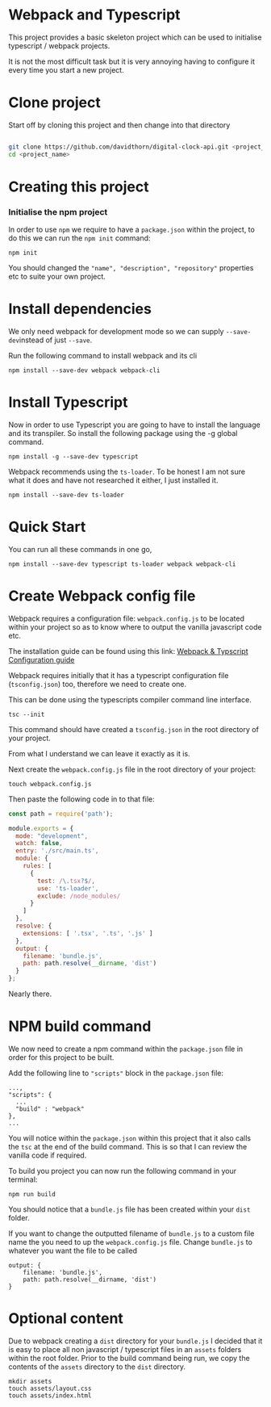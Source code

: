 # Webpack and Typescript

This project provides a basic skeleton project which can be used to initialise typescript / webpack projects.

It is not the most difficult task but it is very annoying having to configure it every time you start a new project.

# Clone project

Start off by cloning this project and then change into that directory

```bash

git clone https://github.com/davidthorn/digital-clock-api.git <project_name>
cd <project_name>

```

# Creating this project

### Initialise the npm project

In order to use ```npm``` we require to have a ```package.json``` within the project, to do this we can run the ```npm init``` command:

```
npm init
```

You should changed the ```"name", "description", "repository"``` properties etc to suite your own project.

# Install dependencies

We only need webpack for development mode so we can supply ```--save-dev```instead of just ``--save``.

Run the following command to install webpack and its cli

```
npm install --save-dev webpack webpack-cli
```

# Install Typescript

Now in order to use Typescript you are going to have to install the language and its transpiler. So install the following package using the -g global command.

```
npm install -g --save-dev typescript
```

Webpack recommends using the ```ts-loader```. To be honest I am not sure what it does and have not researched it either, I just installed it.

```
npm install --save-dev ts-loader
```

# Quick Start

You can run all these commands in one go, 

```
npm install --save-dev typescript ts-loader webpack webpack-cli
```

# Create Webpack config file

Webpack requires a configuration file: `webpack.config.js` to be located within your project so as to know where to output the vanilla javascript code etc.

The installation guide can be found using this link:
[Webpack & Typscript Configuration guide](https://webpack.js.org/guides/typescript/)

Webpack requires initially that it has a typescript configuration file (`tsconfig.json`) too, therefore we need to create one.

This can be done using the typescripts compiler command line interface.

```
tsc --init  
```

This command should have created a `tsconfig.json` in the root directory of your project.

From what I understand we can leave it exactly as it is.

Next create the `webpack.config.js` file in the root directory of your project:

```
touch webpack.config.js
```

Then paste the following code in to that file:

```javascript
const path = require('path');

module.exports = {
  mode: "development",
  watch: false,
  entry: './src/main.ts',
  module: {
    rules: [
      {
        test: /\.tsx?$/,
        use: 'ts-loader',
        exclude: /node_modules/
      }
    ]
  },
  resolve: {
    extensions: [ '.tsx', '.ts', '.js' ]
  },
  output: {
    filename: 'bundle.js',
    path: path.resolve(__dirname, 'dist')
  }
};
```

Nearly there.

# NPM build command

We now need to create a npm command within the `package.json` file in order for this project to be built.

Add the following line to `"scripts"` block in the `package.json` file:

``` 
...,
"scripts": {
  ...
  "build" : "webpack"
},
...
```

You will notice within the `package.json` within this project that it also calls the `tsc` at the end of the build command. This is so that I can review the vanilla code if required.

To build you project you can now run the following command in your terminal:

```
npm run build
```
You should notice that a `bundle.js` file has been created within your `dist` folder.

If you want to change the outputted filename of `bundle.js` to a custom file name the you need to up the `webpack.config.js` file. Change `bundle.js` to whatever you want the file to be called

```
output: {
    filename: 'bundle.js',
    path: path.resolve(__dirname, 'dist')
}
```

# Optional content

Due to webpack creating a `dist` directory for your `bundle.js` I decided that it is easy to place all non javascript / typescript files in an `assets` folders within the root folder. Prior to the build command being run, we copy the contents of the `assets` directory to the `dist` directory.

```
mkdir assets
touch assets/layout.css
touch assets/index.html
```
